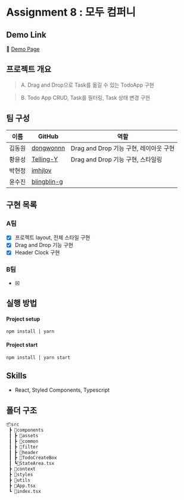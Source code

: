 # Assignment 8 : 모두 컴퍼니

## Demo Link

🔗 [Demo Page](https://6129254cda43ce0007c3000c--loving-panini-e5e1ae.netlify.app/)

## 프로젝트 개요

> A. Drag and Drop으로 Task를 옮길 수 있는 TodoApp 구현

> B. Todo App CRUD, Task를 필터링, Task 상태 변경 구현

## 팀 구성

| 이름   | GitHub                                        | 역할                                   |
| ------ | --------------------------------------------- | -------------------------------------- |
| 김동원 | [dongwonnn](https://github.com/dongwonnn)     | Drag and Drop 기능 구현, 레이아웃 구현 |
| 황윤성 | [Telling-Y](https://github.com/Telling-Y)     | Drag and Drop 기능 구현, 스타일링      |
| 박현정 | [imhjlov](https://github.com/imhjlov)         |                                        |
| 윤수진 | [blingblin-g](https://github.com/blingblin-g) |                                        |

## 구현 목록

### A팀

- [x] 프로젝트 layout, 전체 스타일 구현
- [x] Drag and Drop 기능 구현
- [x] Header Clock 구현

### B팀

- [x]


## 실행 방법

#### Project setup

`npm install | yarn`

#### Project start

`npm install | yarn start`

## Skills

- React, Styled Components, Typescript

## 폴더 구조
```html
📦src
 ┣ 📂components
 ┃ ┣ 📂assets
 ┃ ┣ 📂common
 ┃ ┣ 📂filter
 ┃ ┣ 📂header
 ┃ ┣ 📂TodoCreateBox
 ┃ ┗📜StateArea.tsx
 ┣ 📂context
 ┣ 📂styles
 ┣ 📂utils
 ┣ 📜App.tsx
 ┗ 📜index.tsx
```
